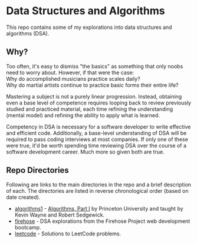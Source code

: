 # Data Structures and Algorithms

This repo contains some of my explorations into data structures and algorithms (DSA).

## Why?

Too often, it's easy to dismiss "the basics" as something that only noobs need to worry about. However, if that were the case:<br>
Why do accomplished musicians practice scales daily?<br>
Why do martial artists continue to practice basic forms their entire life?

Mastering a subject is not a purely linear progression. Instead, obtaining even a base level of competence requires looping back to review previously studied and practiced material, each time refining the understanding (mental model) and refining the ability to apply what is learned.

Competency in DSA is necessary for a software developer to write effective and efficient code. Additionally, a base-level understanding of DSA will be required to pass coding interviews at most companies. If only one of these were true, it'd be worth spending time reviewing DSA over the course of a software development career. Much more so given both are true.

## Repo Directories

Following are links to the main directories in the repo and a brief description of each. The directories are listed in reverse chronological order (based on date created).

-   [algorithms1](/algorithms1/) - [Algorithms, Part I](https://www.coursera.org/learn/algorithms-part1) by Princeton University and taught by Kevin Wayne and Robert Sedgewick.
-   [firehose](/firehose/) - DSA explorations from the Firehose Project web development bootcamp.
-   [leetcode](/leetcode/) - Solutions to LeetCode problems.

